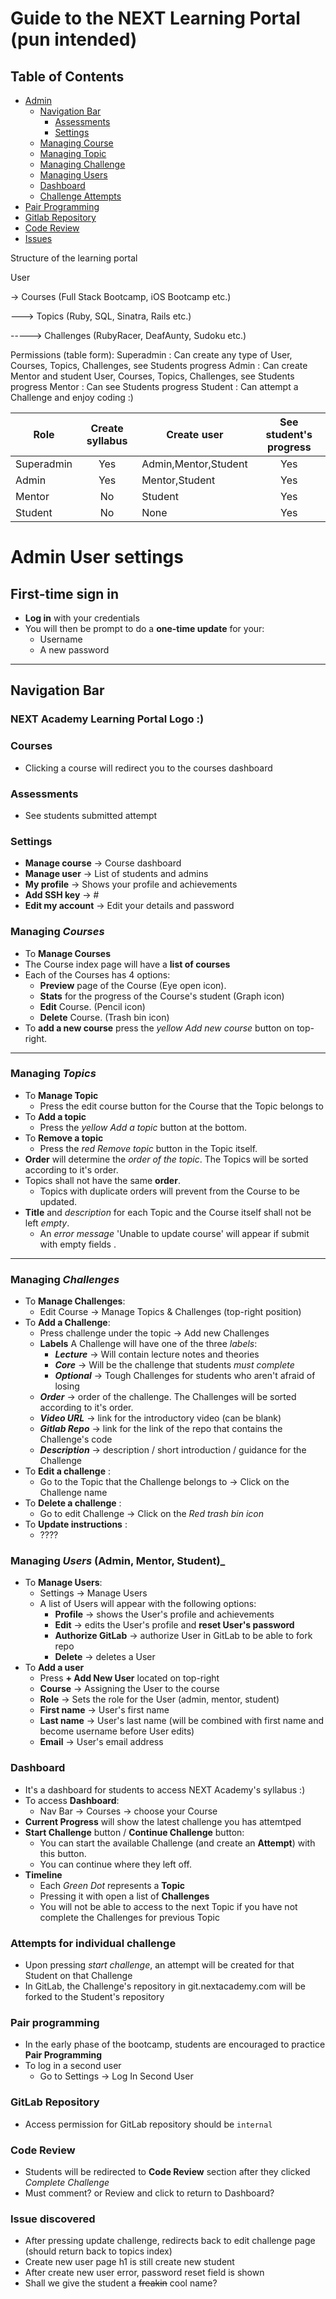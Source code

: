 # Guide to the NEXT Learning Portal (pun intended)

Table of Contents
---

* [Admin](#admin-user-settings)
  * [Navigation Bar](#navigation-bar) 
    * [Assessments](#assessments)
    * [Settings](#settings)
  * [Managing Course](#managing-courses)
  * [Managing Topic](#managing-topics)
  * [Managing Challenge](#managing-challenges)
  * [Managing Users](#managing-users)
  * [Dashboard](#dashboard)
  * [Challenge Attempts](#attempts-for-individual-challenge)
* [Pair Programming](#pair-programing)
* [Gitlab Repository](#gitlab-repository)
* [Code Review](#code-review)
* [Issues](#issue-discovered)

Structure of the learning portal

User 

-> Courses (Full Stack Bootcamp, iOS Bootcamp etc.)

---> Topics (Ruby, SQL, Sinatra, Rails etc.)

-----> Challenges (RubyRacer, DeafAunty, Sudoku etc.)

Permissions (table form):
Superadmin : Can create any type of User, Courses, Topics, Challenges, see Students progress
Admin      : Can create Mentor and student User, Courses, Topics, Challenges, see Students progress
Mentor     : Can see Students progress
Student    : Can attempt a Challenge and enjoy coding :)

|    Role    | Create syllabus   |     Create user       | See student's progress   | 
|------------|:-----------------:|-----------------------|:------------------------:|
| Superadmin |       Yes         |  Admin,Mentor,Student |          Yes             |
|   Admin    |       Yes         |  Mentor,Student       |          Yes             |
|   Mentor   |       No          |  Student              |          Yes             |
|   Student  |       No          |  None                 |          Yes             |


# Admin User settings
## First-time sign in
- **Log in** with your credentials
- You will then be prompt to do a **one-time update** for your:
  - Username
  - A new password
-------

## Navigation Bar
### NEXT Academy Learning Portal Logo :)
### Courses 
- Clicking a course will redirect you to the courses dashboard

### Assessments
- See students submitted attempt

### Settings
- **Manage course**   -> Course dashboard
- **Manage user**     -> List of students and admins
- **My profile**      -> Shows your profile and achievements
- **Add SSH key**     ->  #
- **Edit my account** -> Edit your details and password


### Managing _Courses_
- To **Manage Courses**
- The Course index page will have a **list of courses** 
- Each of the Courses has 4 options:
    - **Preview** page of the Course (Eye open icon).
    - **Stats** for the progress of the Course's student (Graph icon)
    - **Edit** Course. (Pencil icon)
    - **Delete** Course. (Trash bin icon)
- To **add a new course** press the _yellow Add new course_ button on top-right.
--------

### Managing _Topics_
- To **Manage Topic**
  - Press the edit course button for the Course that the Topic belongs to
- To **Add a topic**
  - Press the _yellow Add a topic_ button at the bottom.
- To **Remove a topic**
  - Press the _red Remove topic_ button in the Topic itself.
- **Order** will determine the _order of the topic_. The Topics will be sorted according to it's order.
- Topics shall not have the same **order**. 
  - Topics with duplicate orders will prevent from the Course to be updated.
- **Title** and *description* for each Topic and the Course itself shall not be left *empty*.
  - An _error message_ 'Unable to update course' will appear if submit with empty fields  . 
--------

### Managing _Challenges_
- To **Manage Challenges**:
  - Edit Course -> Manage Topics & Challenges (top-right position)
- To **Add a Challenge**:
  - Press challenge under the topic -> Add new Challenges
  - **Labels** A Challenge will have one of the three _labels_:
    - **_Lecture_**     -> Will contain lecture notes and theories
    - **_Core_**        -> Will be the challenge that students _must complete_
    - **_Optional_**    -> Tough Challenges for students who aren't afraid of losing
  - **_Order_**         -> order of the challenge. The Challenges will be sorted according to it's order.
  - **_Video URL_**     -> link for the introductory video (can be blank)
  - **_Gitlab Repo_**   -> link for the link of the repo that contains the Challenge's code
  - **_Description_**   -> description / short introduction / guidance for the Challenge
- To **Edit a challenge** :
  - Go to the Topic that the Challenge belongs to -> Click on the Challenge name
- To **Delete a challenge** :
  - Go to edit Challenge -> Click on the _Red trash bin icon_
- To **Update instructions** :
  - ????

  
### Managing _Users_ (Admin, Mentor, Student)_
- To **Manage Users**:
  - Settings -> Manage Users
  - A list of Users will appear with the following options:
    - **Profile**          -> shows the User's profile and achievements
    - **Edit**             -> edits the User's profile and **reset User's password**
    - **Authorize GitLab** -> authorize User in GitLab to be able to fork repo
    - **Delete**           -> deletes a User
- To **Add a user**
  - Press **+ Add New User** located on top-right
  - **Course**       -> Assigning the User to the course
  - **Role**         -> Sets the role for the User (admin, mentor, student)
  - **First name**   -> User's first name
  - **Last name**    -> User's last name (will be combined with first name and become username before User edits)
  - **Email**        -> User's email address

### Dashboard
- It's a dashboard for students to access NEXT Academy's syllabus :)
- To access **Dashboard**:
  - Nav Bar -> Courses -> choose your Course 
- **Current Progress** will show the latest challenge you has attemtped
- **Start Challenge** button / **Continue Challenge** button:
  - You can start the available Challenge (and create an **Attempt**) with this button.
  - You can continue where they left off. 
- **Timeline** 
  - Each _Green Dot_ represents a **Topic** 
  - Pressing it with open a list of **Challenges**
  - You will not be able to access to the next Topic if you have not complete the Challenges for previous Topic

### Attempts for individual challenge
- Upon pressing _start challenge_, an attempt will be created for that Student on that Challenge
- In GitLab, the Challenge's repository in git.nextacademy.com will be forked to the Student's repository

### Pair programming
- In the early phase of the bootcamp, students are encouraged to practice **Pair Programming**
- To log in a second user
  - Go to Settings -> Log In Second User

### GitLab Repository
- Access permission for GitLab repository should be `internal`

### Code Review
- Students will be redirected to **Code Review** section after they clicked _Complete Challenge_
- Must comment? or Review and click to return to Dashboard?


### Issue discovered
- After pressing update challenge, redirects back to edit challenge page (should return back to topics index)
- Create new user page h1 is still create new student
- After create new user error, password reset field is shown
- Shall we give the student a ~~freakin~~ cool name?

